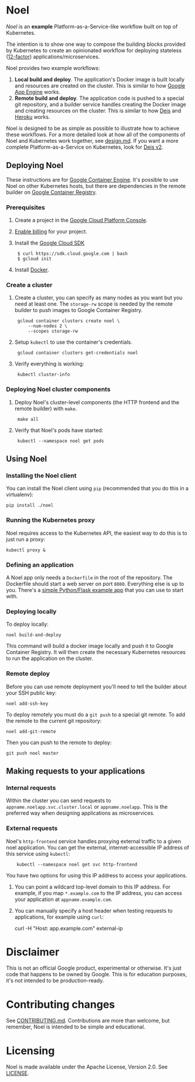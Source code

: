 # Noel

*Noel* is an **example** Platform-as-a-Service-like workflow built on top of Kubernetes.

The intention is to show one way to compose the building blocks provided by Kubernetes to create an opinionated workflow for deploying stateless ([12-factor](http://12factor.net/)) applications/microservices.

Noel provides two example workflows:

1. **Local build and deploy**. The application's Docker image is built locally and resources are created on the cluster. This is similar to how [Google App Engine](https://cloud.google.com/appengine) works.
2. **Remote build and deploy**. The application code is pushed to a special git repository, and a builder service handles creating the Docker image and creating resources on the cluster. This is similar to how [Deis](https://deis.io) and [Heroku](http://heroku.com) works.

Noel is designed to be as simple as possible to illustrate how to achieve these workflows. For a more detailed look at how all of the components of Noel and Kubernetes work together, see [design.md](design.md). If you want a more complete Platform-as-a-Service on Kubernetes, look for [Deis v2](https://deis.io).

## Deploying Noel

These instructions are for [Google Container Engine](https://cloud.google.com/container-engine). It's possible to use Noel on other Kubernetes hosts, but there are dependencies in the remote builder on [Google Container Registry](https://cloud.google.com/container-registry).

### Prerequisites

1. Create a project in the [Google Cloud Platform Console](https://console.cloud.google.com).

2. [Enable billing](https://console.cloud.google.com/project/_/settings) for your project.

3. Install the [Google Cloud SDK](https://cloud.google.com/sdk)

        $ curl https://sdk.cloud.google.com | bash 
        $ gcloud init

4. Install [Docker](https://www.docker.com/).

### Create a cluster

1. Create a cluster, you can specify as many nodes as you want but you need at least one. The `storage-rw` scope is needed by the remote builder to push images to Google Container Registry.

        gcloud container clusters create noel \
            --num-nodes 2 \
            --scopes storage-rw

2. Setup `kubectl` to use the container's credentials.

        gcloud container clusters get-credentials noel

3. Verify everything is working:

        kubectl cluster-info

### Deploying Noel cluster components

1. Deploy Noel's cluster-level components (the HTTP frontend and the remote builder) with `make`.

        make all

2. Verify that Noel's pods have started:

        kubectl --namespace noel get pods

## Using Noel

### Installing the Noel client

You can install the Noel client using `pip` (recommended that you do this in a virtualenv):

    pip install ./noel

### Running the Kubernetes proxy

Noel requires access to the Kubernetes API, the easiest way to do this is to just run a proxy:

    kubectl proxy &

### Defining an application

A Noel app only needs a `Dockerfile` in the root of the repository. The Dockerfile should start a web server on port `8080`. Everything else is up to you. There's a [simple Python/Flask example app](https://github.com/jonparrott/noel-example-app) that you can use to start with.

### Deploying locally

To deploy locally:

    noel build-and-deploy

This command will build a docker image locally and push it to Google Container Registry. It will then create the necessary Kubernetes resources to run the application on the cluster.

### Remote deploy

Before you can use remote deployment you'll need to tell the builder about your SSH public key:

    noel add-ssh-key

To deploy remotely you must do a `git push` to a special git remote. To add the remote to the current git repository:

    noel add-git-remote

Then you can push to the remote to deploy:

    git push noel master

## Making requests to your applications

### Internal requests

Within the cluster you can send requests to `appname.noelapp.svc.cluster.local` or `appname.noelapp`. This is the preferred way when designing applications as microservices.

### External requests

Noel's `http-frontend` service handles proxying external traffic to a given noel application. You can get the external, internet-accessible IP address of this service using `kubectl`:

        kubectl --namespace noel get svc http-frontend

You have two options for using this IP address to access your applications.

1. You can point a wildcard top-level domain to this IP address. For example, if you map `*.example.com` to the IP address, you can access your application at `appname.example.com`.

2. You can manually specify a host header when testing requests to applications, for example using `curl`:

    curl -H "Host: app.example.com" external-ip

# Disclaimer

This is not an official Google product, experimental or otherwise. It's just code that happens to be owned by Google. This is for education purposes, it's not intended to be production-ready.

# Contributing changes

See [CONTRIBUTING.md](CONTRIBUTING.md). Contributions are more than welcome, but remember, Noel is intended to be simple and educational.

# Licensing

Noel is made available under the Apache License, Version 2.0. See [LICENSE](LICENSE).
